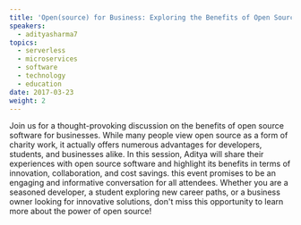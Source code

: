 ```yaml
---
title: 'Open(source) for Business: Exploring the Benefits of Open Source Software'
speakers:
  - adityasharma7
topics:
  - serverless
  - microservices
  - software
  - technology
  - education
date: 2017-03-23
weight: 2
---
```


Join us for a thought-provoking discussion on the benefits of open source software for businesses. While many people view open source as a form of charity work, it actually offers numerous advantages for developers, students, and businesses alike. In this session, Aditya will share their experiences with open source software and highlight its benefits in terms of innovation, collaboration, and cost savings. this event promises to be an engaging and informative conversation for all attendees. Whether you are a seasoned developer, a student exploring new career paths, or a business owner looking for innovative solutions, don't miss this opportunity to learn more about the power of open source!